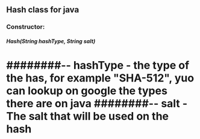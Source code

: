 ## Hash class for java
### Constructor:
##### Hash(String hashType, String salt)
########-- hashType - the type of the has, for example "SHA-512", yuo can lookup on google the types there are on java
########-- salt - The salt that will be used on the hash
====================================================================================================================
